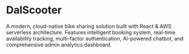 # DalScooter
A modern, cloud-native bike sharing solution built with React &amp; AWS serverless architecture. Features intelligent booking system, real-time availability tracking, multi-factor authentication, AI-powered chatbot, and comprehensive admin analytics dashboard.
